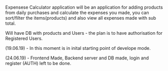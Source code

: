 
Expensese Calculator application will be an application for adding products from daily purchases and calculate the expenses you made, you can sort/filter the items(products) and also view all expenses made with sub total.

Will have DB with products and Users - the plan is to have authorisation for Registered Users.

(19.06.19) - In this moment is in inital starting point of develope mode.

(24.06.19) - Frontend Made, Backend server and DB made, login and register (AUTH) left to be done.
